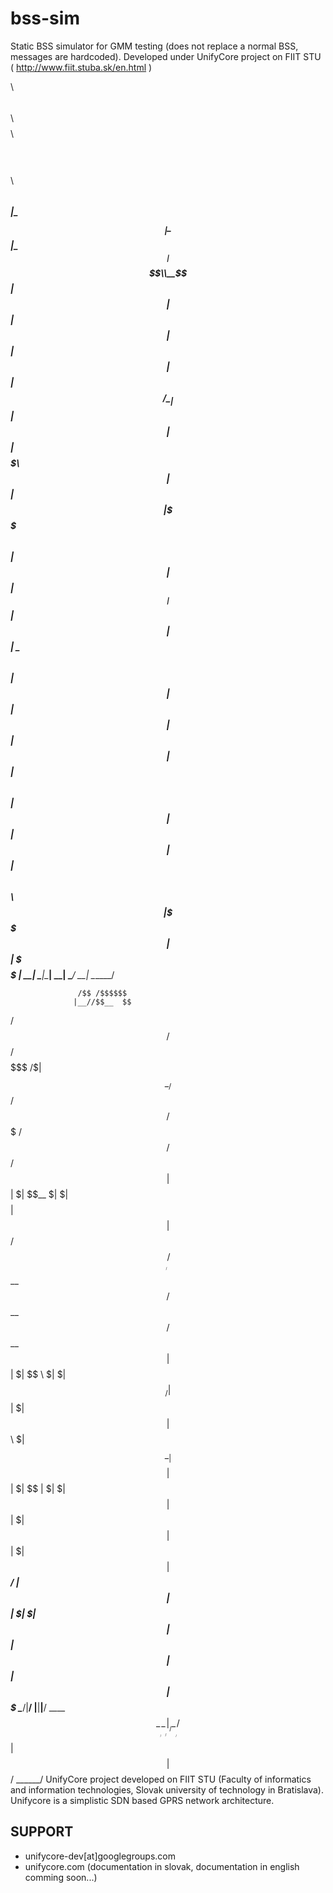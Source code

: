 # bss-sim
Static BSS simulator for GMM testing (does not replace a normal BSS, messages are hardcoded). Developed under UnifyCore project on FIIT STU ( http://www.fiit.stuba.sk/en.html )




$$$$$$$$\ $$$$$$\ $$$$$$\ $$$$$$$$\        $$$$$$\ $$$$$$$$\ $$\   $$\
$$  _____|\_$$  _|\_$$  _|\__$$  __|      $$  __$$\\__$$  __|$$ |  $$ |
$$ |        $$ |    $$ |     $$ |         $$ /  \__|  $$ |   $$ |  $$ |
$$$$$\      $$ |    $$ |     $$ |         \$$$$$$\    $$ |   $$ |  $$ |
$$  __|     $$ |    $$ |     $$ |          \____$$\   $$ |   $$ |  $$ |
$$ |        $$ |    $$ |     $$ |         $$\   $$ |  $$ |   $$ |  $$ |
$$ |      $$$$$$\ $$$$$$\    $$ |         \$$$$$$  |  $$ |   \$$$$$$  |
\__|      \______|\______|   \__|          \______/   \__|    \______/


                   /$$ /$$$$$$
                  |__//$$__  $$
 /$$   /$$/$$$$$$$ /$| $$  \__/$$   /$$ /$$$$$$$ /$$$$$$  /$$$$$$  /$$$$$$ 
| $$  | $| $$__  $| $| $$$$  | $$  | $$/$$_____//$$__  $$/$$__  $$/$$__  $$
| $$  | $| $$  \ $| $| $$_/  | $$  | $| $$     | $$  \ $| $$  \__| $$$$$$$$
| $$  | $| $$  | $| $| $$    | $$  | $| $$     | $$  | $| $$     | $$_____/
|  $$$$$$| $$  | $| $| $$    |  $$$$$$|  $$$$$$|  $$$$$$| $$     |  $$$$$$$
 \______/|__/  |__|__|__/     \____  $$\_______/\______/|__/      \_______/
                              /$$  | $$
                             |  $$$$$$/
                              \______/
UnifyCore project developed on FIIT STU (Faculty of informatics and information technologies, Slovak university of technology in Bratislava). Unifycore is a simplistic SDN based GPRS network architecture.


SUPPORT
--------

- unifycore-dev[at]googlegroups.com
- unifycore.com (documentation in slovak, documentation in english comming soon...)
